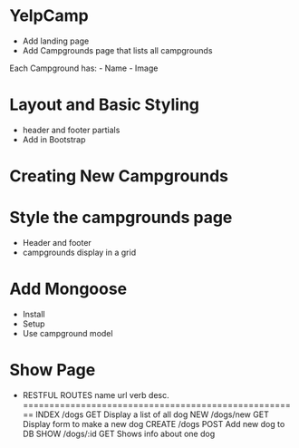 # YelpCamp

- Add landing page
- Add Campgrounds page that lists all campgrounds

Each Campground has:
    - Name
    - Image

# Layout and Basic Styling
- header and footer partials
- Add in Bootstrap

# Creating New Campgrounds

# Style the campgrounds page
- Header and footer
- campgrounds display in a grid

# Add Mongoose
- Install
- Setup
- Use campground model

# Show Page
- RESTFUL ROUTES
name     url       verb    desc.
=====================================================
INDEX     /dogs    GET     Display a list of all dog
NEW    /dogs/new   GET     Display form to make a new dog
CREATE   /dogs     POST    Add new dog to DB
SHOW    /dogs/:id  GET     Shows info about one dog

